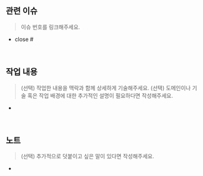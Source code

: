 ## 관련 이슈
> 이슈 번호를 링크해주세요.
- close #

<br>

## 작업 내용
> (선택) 작업한 내용을 맥락과 함께 상세하게 기술해주세요.
> (선택) 도메인이나 기술 혹은 작업 배경에 대한 추가적인 설명이 필요하다면 작성해주세요.
- 

<br>

## 노트
> (선택) 추가적으로 덧붙이고 싶은 말이 있다면 작성해주세요.
- 
